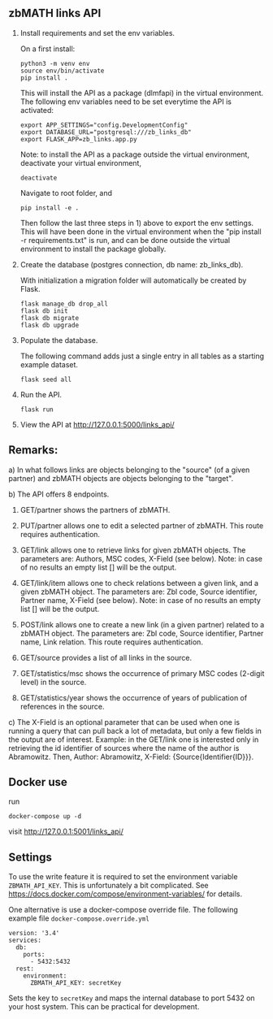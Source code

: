 ## zbMATH links API

1) Install requirements and set the env variables. 
   
    On a first install:
    ```
    python3 -m venv env
    source env/bin/activate
    pip install .
    ```
	
    This will install the API as a package (dlmfapi) in the virtual environment. 
    The following env variables need to be set everytime the API is activated:
    ```
    export APP_SETTINGS="config.DevelopmentConfig"
    export DATABASE_URL="postgresql:///zb_links_db"
    export FLASK_APP=zb_links.app.py 
    ```
    Note: to install the API as a package outside the virtual environment, 
    deactivate your virtual environment,
    ```
    deactivate
    ```
    Navigate to root folder, and
    ```
    pip install -e .
    ```
    Then follow the last three steps in 1) above to export the env settings.
    This will have been done in the virtual environment when the 
    "pip install -r requirements.txt" is run, and can be done outside the
    virtual environment to install the package globally.  
 


2) Create the database (postgres connection, db name: zb_links_db). 
   
   With initialization a migration folder will automatically be created by 
   Flask.
   ```
   flask manage_db drop_all
   flask db init
   flask db migrate
   flask db upgrade
   ```


3) Populate the database.  
   
   The following command adds just a single entry in all tables as a starting 
   example dataset.
   ```
   flask seed all
   ```


4) Run the API.
   ```
   flask run
   ```
	
   
5) View the API at http://127.0.0.1:5000/links_api/


## Remarks:

a) In what follows links are objects belonging to the "source" (of a given 
partner) and zbMATH objects are objects belonging to the "target".

b) The API offers 8 endpoints.

1. GET/partner shows the partners of zbMATH.

2. PUT/partner allows one to edit a selected partner of zbMATH. 
This route requires authentication.

3. GET/link allows one to retrieve links for given zbMATH objects.
The parameters are: Authors, MSC codes, X-Field (see below).
Note: in case of no results an empty list [] will be the output.

4. GET/link/item allows one to check relations between a given link, 
and a given zbMATH object. 
The parameters are: Zbl code, Source identifier, Partner name,
X-Field (see below).
Note: in case of no results an empty list [] will be the output.

5. POST/link allows one to create a new link (in a given partner) related 
to a zbMATH object.
The parameters are: Zbl code, Source identifier, Partner name, Link relation.
This route requires authentication.

6. GET/source provides a list of all links in the source.

7. GET/statistics/msc shows the occurrence of primary MSC codes 
(2-digit level) in the source.

8. GET/statistics/year shows the occurrence of years of publication of
references in the source.

c) The X-Field is an optional parameter that can be used when one
is running a query that can pull back a lot of metadata, but only a few
fields in the output are of interest. Example: in the GET/link one is interested 
only in retrieving the id identifier of sources where the name of the 
author is Abramowitz.
Then, Author: Abramowitz, X-Field: {Source{Identifier{ID}}}.

## Docker use

run
```
docker-compose up -d
```
visit http://127.0.0.1:5001/links_api/

## Settings

To use the write feature it is required to set the environment variable
`ZBMATH_API_KEY`.
This is unfortunately a bit complicated.
See
https://docs.docker.com/compose/environment-variables/
for details.

One alternative is use a docker-compose override file.
The following example file `docker-compose.override.yml`
```
version: '3.4'
services:
  db:
    ports:
      - 5432:5432
  rest:
    environment:
      ZBMATH_API_KEY: secretKey
```
Sets the key to `secretKey` and maps the internal database to port 5432 on your host system.
This can be practical for development. 
